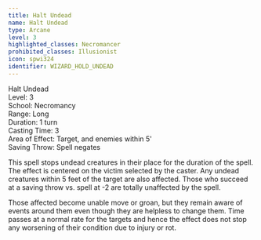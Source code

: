 ```yaml
---
title: Halt Undead
name: Halt Undead
type: Arcane
level: 3
highlighted_classes: Necromancer
prohibited_classes: Illusionist
icon: spwi324
identifier: WIZARD_HOLD_UNDEAD
---
```

Halt Undead  
Level: 3  
School: Necromancy  
Range: Long  
Duration: 1 turn  
Casting Time: 3  
Area of Effect: Target, and enemies within 5'  
Saving Throw: Spell negates  
  
This spell stops undead creatures in their place for the duration of the spell. The effect is centered on the victim selected by the caster. Any undead creatures within 5 feet of the target are also affected. Those who succeed at a saving throw vs. spell at -2 are totally unaffected by the spell.  
  
Those affected become unable move or groan, but they remain aware of events around them even though they are helpless to change them. Time passes at a normal rate for the targets and hence the effect does not stop any worsening of their condition due to injury or rot.  

